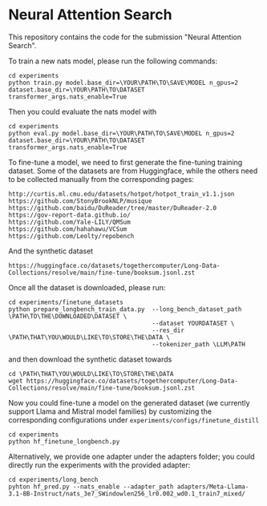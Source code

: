 # Neural Attention Search


This repository contains the code for the submission "Neural Attention Search".

To train a new nats model, please run the following commands:
```
cd experiments
python train.py model.base_dir=\YOUR\PATH\TO\SAVE\MODEL n_gpus=2 dataset.base_dir=\YOUR\PATH\TO\DATASET transformer_args.nats_enable=True
```
Then you could evaluate the nats model with
```
cd experiments
python eval.py model.base_dir=\YOUR\PATH\TO\SAVE\MODEL n_gpus=2 dataset.base_dir=\YOUR\PATH\TO\DATASET transformer_args.nats_enable=True
```

To fine-tune a model, we need to first generate the fine-tuning training dataset.
Some of the datasets are from Huggingface, while the others need to be collected manually from the corresponding pages:
```
http://curtis.ml.cmu.edu/datasets/hotpot/hotpot_train_v1.1.json
https://github.com/StonyBrookNLP/musique
https://github.com/baidu/DuReader/tree/master/DuReader-2.0
https://gov-report-data.github.io/
https://github.com/Yale-LILY/QMSum
https://github.com/hahahawu/VCSum
https://github.com/Leolty/repobench
```
And the synthetic dataset
```
https://huggingface.co/datasets/togethercomputer/Long-Data-Collections/resolve/main/fine-tune/booksum.jsonl.zst
```
Once all the dataset is downloaded, please run: 
```
cd experiments/finetune_datasets
python prepare_longbench_train_data.py  --long_bench_dataset_path \PATH\TO\THE\DOWNLOADED\DATASET \
                                        --dataset YOURDATASET \ 
                                        --res_dir \PATH\THAT\YOU\WOULD\LIKE\TO\STORE\THE\DATA \
                                        --tokenizer_path \LLM\PATH
```
and then download the synthetic dataset towards 
```
cd \PATH\THAT\YOU\WOULD\LIKE\TO\STORE\THE\DATA
wget https://huggingface.co/datasets/togethercomputer/Long-Data-Collections/resolve/main/fine-tune/booksum.jsonl.zst
```
Now you could fine-tune a model on the generated dataset (we currently support Llama and Mistral model families)
by customizing the corresponding configurations under `experiments/configs/finetune_distill`
```
cd experiments
python hf_finetune_longbench.py 
```

Alternatively, we provide one adapter under the adapters folder; you could directly run the experiments with the provided adapter:
```
cd experiments/long_bench
pyhton hf_pred.py --nats_enable --adapter_path adapters/Meta-Llama-3.1-8B-Instruct/nats_3e7_SWindowlen256_lr0.002_wd0.1_train7_mixed/
```
